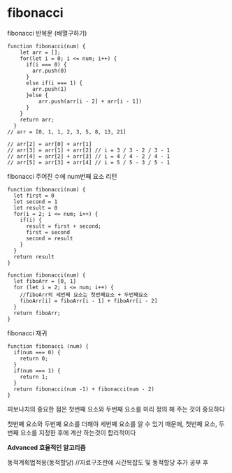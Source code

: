 # fibonacci

fibonacci 반복문 (배열구하기)

```
function fibonacci(num) {
    let arr = [];
    for(let i = 0; i <= num; i++) {
      if(i === 0) {
        arr.push(0)
      }
      else if(i === 1) {
        arr.push(1)
      }else {
          arr.push(arr[i - 2] + arr[i - 1])
      }
    }
    return arr;
  }
// arr = [0, 1, 1, 2, 3, 5, 8, 13, 21]

// arr[2] = arr[0] + arr[1]
// arr[3] = arr[1] + arr[2] // i = 3 / 3 - 2 / 3 - 1
// arr[4] = arr[2] + arr[3] // i = 4 / 4 - 2 / 4 - 1
// arr[5] = arr[3] + arr[4] // i = 5 / 5 - 3 / 5 - 1
```

fibonacci 주어진 수에 num번째 요소 리턴

```
function fibonacci(num) {
  let first = 0
  let second = 1
  let result = 0
  for(i = 2; i <= num; i++) {
    if(i) {
      result = first + second;
      first = second
      second = result
    }
  }
  return result
}
```

```
function fibonacci(num) {
  let fiboArr = [0, 1]
  for (let i = 2; i <= num; i++) {
    //fiboArr의 세번째 요소는 첫번째요소 + 두번째요소
    fiboArr[i] = fiboArr[i - 1] + fiboArr[i - 2]
  }
  return fiboArr;
}
```

fibonacci 재귀

```
function fibonacci (num) {
  if(num === 0) {
    return 0;
  }
  if(num === 1) {
    return 1;
  }
  return fibonacci(num -1) + fibonacci(num - 2)
}
```

피보나치의 중요한 점은 첫번째 요소와 두번째 요소를 미리 정의 해 주는 것이 중요하다

첫번째 요소와 두번째 요소를 더해야 세번째 요소를 알 수 있기 때문에,
첫번째 요소, 두번째 요소를 지정한 후에 계산 하는것이 합리적이다

**Advanced 효율적인 알고리즘**

동적계획법적용(동적할당)
//자료구조란에 시간복잡도 및 동적할당 추가 공부 후 


